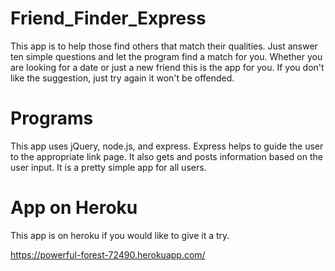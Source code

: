 # Friend_Finder_Express

This app is to help those find others that match their qualities.
Just answer ten simple questions and let the program find a match for you.
Whether you are looking for a date or just a new friend this is the app for you.
If you don't like the suggestion, just try again it won't be offended.

# Programs

This app uses jQuery, node.js, and express.
Express helps to guide the user to the appropriate link page.
It also gets and posts information based on the user input.
It is a pretty simple app for all users.

# App on Heroku

This app is on heroku if you would like to give it a try.

https://powerful-forest-72490.herokuapp.com/